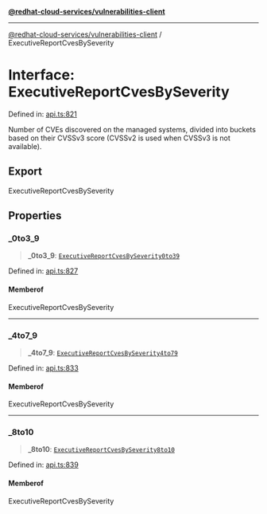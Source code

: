 [**@redhat-cloud-services/vulnerabilities-client**](../README.md)

***

[@redhat-cloud-services/vulnerabilities-client](../globals.md) / ExecutiveReportCvesBySeverity

# Interface: ExecutiveReportCvesBySeverity

Defined in: [api.ts:821](https://github.com/charlesmulder/javascript-clients/blob/main/packages/vulnerabilities/git-api/api.ts#L821)

Number of CVEs discovered on the managed systems, divided into buckets based on their CVSSv3 score (CVSSv2 is used when CVSSv3 is not available).

## Export

ExecutiveReportCvesBySeverity

## Properties

### \_0to3\_9

> **\_0to3\_9**: [`ExecutiveReportCvesBySeverity0to39`](ExecutiveReportCvesBySeverity0to39.md)

Defined in: [api.ts:827](https://github.com/charlesmulder/javascript-clients/blob/main/packages/vulnerabilities/git-api/api.ts#L827)

#### Memberof

ExecutiveReportCvesBySeverity

***

### \_4to7\_9

> **\_4to7\_9**: [`ExecutiveReportCvesBySeverity4to79`](ExecutiveReportCvesBySeverity4to79.md)

Defined in: [api.ts:833](https://github.com/charlesmulder/javascript-clients/blob/main/packages/vulnerabilities/git-api/api.ts#L833)

#### Memberof

ExecutiveReportCvesBySeverity

***

### \_8to10

> **\_8to10**: [`ExecutiveReportCvesBySeverity8to10`](ExecutiveReportCvesBySeverity8to10.md)

Defined in: [api.ts:839](https://github.com/charlesmulder/javascript-clients/blob/main/packages/vulnerabilities/git-api/api.ts#L839)

#### Memberof

ExecutiveReportCvesBySeverity
